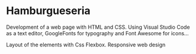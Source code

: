 # Hamburgueseria
Development of a web page with HTML and CSS.
Using Visual Studio Code as a text editor, GoogleFonts for typography and Font Awesome for icons...

Layout of the elements with Css Flexbox.
Responsive web design
